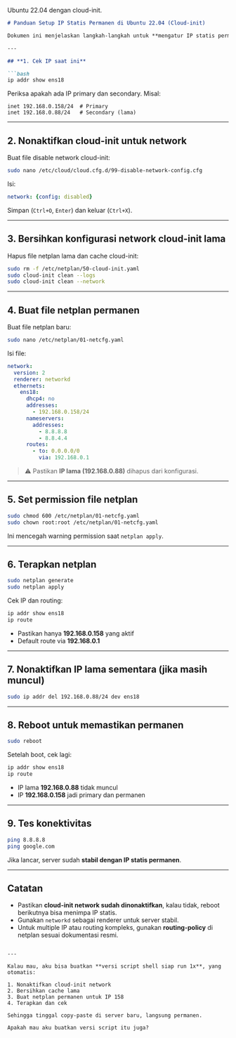 Ubuntu 22.04 dengan cloud-init.

````markdown
# Panduan Setup IP Statis Permanen di Ubuntu 22.04 (Cloud-init)

Dokumen ini menjelaskan langkah-langkah untuk **mengatur IP statis permanen** di Ubuntu 22.04, termasuk menonaktifkan cloud-init agar konfigurasi tidak hilang setelah reboot. Panduan ini juga memastikan IP lama (secondary) dinonaktifkan.

---

## **1. Cek IP saat ini**

```bash
ip addr show ens18
````

Periksa apakah ada IP primary dan secondary. Misal:

```
inet 192.168.0.158/24  # Primary
inet 192.168.0.88/24   # Secondary (lama)
```

---

## **2. Nonaktifkan cloud-init untuk network**

Buat file disable network cloud-init:

```bash
sudo nano /etc/cloud/cloud.cfg.d/99-disable-network-config.cfg
```

Isi:

```yaml
network: {config: disabled}
```

Simpan (`Ctrl+O`, `Enter`) dan keluar (`Ctrl+X`).

---

## **3. Bersihkan konfigurasi network cloud-init lama**

Hapus file netplan lama dan cache cloud-init:

```bash
sudo rm -f /etc/netplan/50-cloud-init.yaml
sudo cloud-init clean --logs
sudo cloud-init clean --network
```

---

## **4. Buat file netplan permanen**

Buat file netplan baru:

```bash
sudo nano /etc/netplan/01-netcfg.yaml
```

Isi file:

```yaml
network:
  version: 2
  renderer: networkd
  ethernets:
    ens18:
      dhcp4: no
      addresses:
        - 192.168.0.158/24
      nameservers:
        addresses:
          - 8.8.8.8
          - 8.8.4.4
      routes:
        - to: 0.0.0.0/0
          via: 192.168.0.1
```

> ⚠️ Pastikan **IP lama (192.168.0.88)** dihapus dari konfigurasi.

---

## **5. Set permission file netplan**

```bash
sudo chmod 600 /etc/netplan/01-netcfg.yaml
sudo chown root:root /etc/netplan/01-netcfg.yaml
```

Ini mencegah warning permission saat `netplan apply`.

---

## **6. Terapkan netplan**

```bash
sudo netplan generate
sudo netplan apply
```

Cek IP dan routing:

```bash
ip addr show ens18
ip route
```

* Pastikan hanya **192.168.0.158** yang aktif
* Default route via **192.168.0.1**

---

## **7. Nonaktifkan IP lama sementara (jika masih muncul)**

```bash
sudo ip addr del 192.168.0.88/24 dev ens18
```

---

## **8. Reboot untuk memastikan permanen**

```bash
sudo reboot
```

Setelah boot, cek lagi:

```bash
ip addr show ens18
ip route
```

* IP lama **192.168.0.88** tidak muncul
* IP **192.168.0.158** jadi primary dan permanen

---

## **9. Tes konektivitas**

```bash
ping 8.8.8.8
ping google.com
```

Jika lancar, server sudah **stabil dengan IP statis permanen**.

---

## **Catatan**

* Pastikan **cloud-init network sudah dinonaktifkan**, kalau tidak, reboot berikutnya bisa menimpa IP statis.
* Gunakan `networkd` sebagai renderer untuk server stabil.
* Untuk multiple IP atau routing kompleks, gunakan **routing-policy** di netplan sesuai dokumentasi resmi.

```

---

Kalau mau, aku bisa buatkan **versi script shell siap run 1x**, yang otomatis:

1. Nonaktifkan cloud-init network  
2. Bersihkan cache lama  
3. Buat netplan permanen untuk IP 158  
4. Terapkan dan cek  

Sehingga tinggal copy-paste di server baru, langsung permanen.  

Apakah mau aku buatkan versi script itu juga?
```
